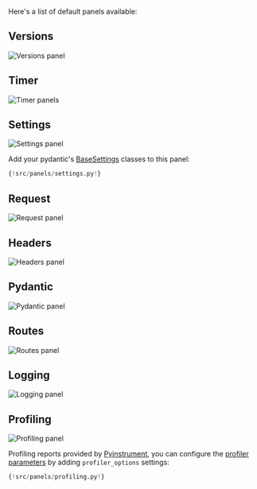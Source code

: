 Here's a list of default panels available:

## Versions

![Versions panel](../img/panels/Versions.png)

## Timer

![Timer panels](../img/panels/Timer.png)

## Settings

![Settings panel](../img/panels/Settings.png)

Add your pydantic's [BaseSettings](https://pydantic-docs.helpmanual.io/usage/settings/) classes to this panel:

```py hl_lines="11"
{!src/panels/settings.py!}
```

## Request

![Request panel](../img/panels/Request.png)

## Headers

![Headers panel](../img/panels/Headers.png)

## Pydantic

![Pydantic panel](../img/panels/Pydantic.png)

## Routes

![Routes panel](../img/panels/Routes.png)

## Logging

![Logging panel](../img/panels/Logging.png)

## Profiling

![Profiling panel](../img/panels/Profiling.png)

Profiling reports provided by [Pyinstrument](https://github.com/joerick/pyinstrument), you can configure the [profiler parameters](https://pyinstrument.readthedocs.io/en/latest/reference.html#pyinstrument.Profiler) by adding `profiler_options` settings:

```py hl_lines="5"
{!src/panels/profiling.py!}
```

